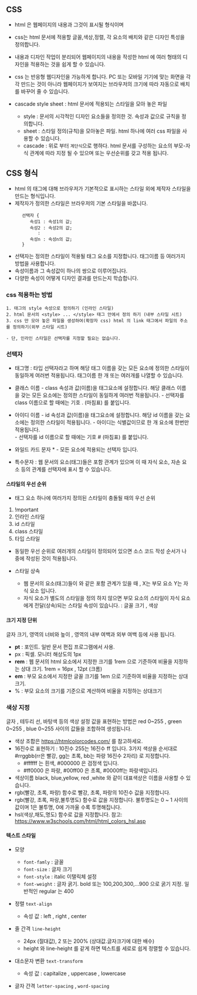 ## CSS

+ html 은 웹페이지의 내용과 그것이 표시될 형식이며
+ css는 html 문서에 적용할 글꼴,색상,정렬, 각 요소의 배치와 같은 디자인 특성을 정의합니다. 
+ 내용과 디자인 작업이 분리되어 웹페이지의 내용을 작성한 html 에 여러 형태의 디자인을 적용하는 것을 쉽게 할 수 있습니다.
+ css 는 반응형 웹디자인을 가능하게 합니다. PC 또는 모바일 기기에 맞는 화면을 각각 만드는 것이
아니라 웹페이지가 보여지는 브라우저의 크기에 따라 자동으로 배치를 바꾸어 줄 수 있습니다.
+ cascade style sheet : html 문서에 적용되는 스타일을 모아 놓은 파일
  
  - style : 문서의 시각적인 디자인 요소들을 정의한 것. 속성과 값으로 규칙을 정의합니다.
  - sheet : 스타일 정의(규칙)을 모아놓은  파일. html 하나에 여러 css 파일을 사용할 수 있습니다.
  - cascade : 위로 부터 `계단식`으로 행하다. html 문서를 구성하는 요소의 부모-자식 관계에 따라 지정 될 수 있으며 또는 우선순위를 갖고 적용 됩니다.


## CSS 형식 
   - html 의 태그에 대해 브라우저가 기본적으로 표시하는 스타일 외에 제작자 스타일을 만드는 형식입니다.
   - 제작자가 정의한 스타일은 브라우저의 기본 스타일을 바꿉니다.
```
      선택자 { 
         속성1 : 속성1의 값;  
         속성2 : 속성2의 값;
            :
         속성n : 속성n의 값;
      } 
```
   - 선택자는 정의한 스타일이 적용될 태그 요소를 지정합니다. 태그이름 등 여러가지 방법을 사용합니다.
   - 속성이름과 그 속성값이 하나의 쌍으로 이루어집니다.
   - 다양한 속성이 어떻게 디자인 결과를 만드는지 학습합니다.

### css 적용하는 방법

	1. 태그의 style 속성으로 정의하기 (인라인 스타일)
	2. html 문서의 <style> ... </style> 태그 안에서 정의 하기 (내부 스타일 시트)
	3. css 만 모아 놓은 파일을 생성하여(확장자 css) html 의 link 태그에서 파일의 주소를 정의하기(외부 스타일 시트)
    
    - 단, 인라인 스타일은 선택자를 지정할 필요는 없습니다. 

### 선택자
  
   - 태그명 : 타입 선택자라고 하며 해당 태그 이름을 갖는 모든 요소에 정의한 스타일이 동일하게 여러번 적용됩니다.  태그이름 한 개 또는 여러개를 나열할 수 있습니다. 
   - 클래스 이름
          - class 속성과 값(이름)을 태그요소에 설정합니다. 해당 클래스 이름을 갖는 모든 요소에는 정의한 스타일이 동일하게 여러번 적용됩니다.
          - 선택자를 class 이름으로 할 때에는 기호 . (마침표)  를 붙입니다.        
   - 아이디 이름
          - id 속성과 값(이름)을 태그요소에 설정합니다. 해당 id 이름을 갖는 요소에는 정의한 스타일이 적용됩니다.
          - 아이디는 식별값이므로 한 개 요소에 한번만 적용됩니다.  
          - 선택자를 id 이름으로 할 때에는 기호 # (마침표)  를 붙입니다.
   - 와일드 카드 문자  *
          - 모든 요소에 적용되는 선택자 입니다.

   - 특수문자 : 웹 문서의 요소(태그)들은 포함 관계가 있으며 이 때 자식 요소, 자손 요소 등의 관계를 선택자에 표시 할 수 있습니다.                 


#### 스타일의 우선 순위

   - 태그 요소 하나에 여러가지 정의된 스타일이 충돌될 때의 우선 순위

1.  !mportant
2.  인라인 스타일
3.  id 스타일
4.  class 스타일
5.  타입 스타일

   - 동일한 우선 순위로 여러개의 스타일이 정의되어 있으면 소스 코드 작성 순서가 나중에 작성된 것이 적용됩니다.

+ 스타일 상속

   -  웹 문서의 요소(태그)들이 <X> <Y> </Y>  </X>  와 같은 포함 관계가 있을 때 , X는 부모 요소 Y는 자식 요소 입니다.
   -  자식 요소가 별도의 스타일을 정의 하지 않으면 부모 요소의 스타일이 자식 요소에게 전달(상속)되는 스타일 속성이 있습니다.
      : 글꼴 크기 , 색상

#### 크기 지정 단위
글자 크기, 영역의 너비와 높이 , 영역의 내부 여백과 외부 여백 등에 사용 됩니다.

   - __pt__ : 포인트. 일반 문서 편집 프로그램에서 사용.
   - px : 픽셀. 모니터 해상도의 1px 
   - __rem__ : 웹 문서의 html 요소에서 지정한 크기를 1rem 으로 기준하여 비율을 지정하는 상대 크기. 1rem = 16px , 12pt  (크롬)
   - __em__ : 부모 요소에서 지정한 글꼴 크기를 1em 으로 기준하여 비율을 지정하는 상대크기. 
   - % : 부모 요소의 크기를 기준으로 계산하여 비율을 지정하는 상대크기

### 색상 지정 
글자 , 테두리 선, 바탕색 등의 색상 설정 값을 표현하는 방법은 red 0~255 , green 0~255 , blue 0~255 사이의 값들을 조합하여 생성됩니다.

   - 색상 조합은 https://htmlcolorcodes.com/ 를 참고하세요.
   - 16진수로 표현하기 : 10진수 255는 16진수 ff 입니다. 
   3가지 색상을 순서대로 #rrggbb(rr은 빨강, gg는 초록, bb는 파랑 16진수 2자리) 로 지정합니다. 
     + #ffffff 는 흰색, #000000 은 검정색 입니다.
     + #ff0000 은 파랑, #00ff00 은 초록, #0000ff는 파랑색입니다.
   - 색상이름 black, blue,yellow, red ,white 와 같이 대표색상은 이름을 사용할 수 있습니다.
   - rgb(빨강, 초록, 파랑) 함수로 빨강, 초록, 파랑의 10진수 값을 지정합니다.
   - rgb(빨강, 초록, 파랑,불투명도) 함수로 값을 지정합니다. 불투명도는 0 ~ 1 사이의 값이며 1은 불투명, 0에 가까울 수록 투명해집니다.
   - hsl(색상,채도,명도) 함수로 값을 지정합니다.  참고: https://www.w3schools.com/html/html_colors_hsl.asp
   

#### 텍스트 스타일

+ 모양
   - `font-famly` : 글꼴
   - `font-size` : 글자 크기
   - `font-style` : italic 이탤릭체 설정
   - `font-weight` : 글자 굵기. bold 또는 100,200,300,...900 으로 굵기 지정. 일반적인 regular 는 400

+ 정렬 `text-align`
   -  속성 값 : left , right , center   

+ 줄 간격 `line-height`
   - 24px (절대값), 2 또는 200% (상대값.글자크기에 대한 배수)
   - height 와 line-height 를 같게 하면 텍스트를 세로로 쉽게 정렬할 수 있습니다.

+ 대소문자 변환 `text-transform `

   - 속성 값 : capitalize , uppercase , lowercase 

+ 글자 간격 `letter-spacing` , `word-spacing` 


